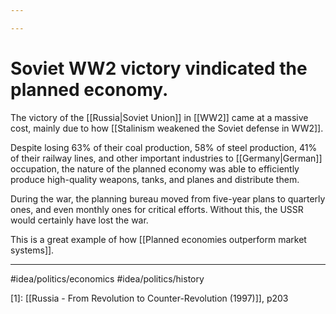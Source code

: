 ```yaml
---

---
```

# Soviet WW2 victory vindicated the planned economy. 
The victory of the [[Russia|Soviet Union]] in [[WW2]] came at a massive cost, mainly due to how [[Stalinism weakened the Soviet defense in WW2]]. 

Despite losing 63% of their coal production, 58% of steel production, 41% of their railway lines, and other important industries to [[Germany|German]] occupation, the nature of the planned economy was able to efficiently produce high-quality weapons, tanks, and planes and distribute them.

During the war, the planning bureau moved from five-year plans to quarterly ones, and even monthly ones for critical efforts. Without this, the USSR would certainly have lost the war.

This is a great example of how [[Planned economies outperform market systems]]. 

---
#idea/politics/economics 
#idea/politics/history 

[1]: [[Russia - From Revolution to Counter-Revolution (1997)]], p203